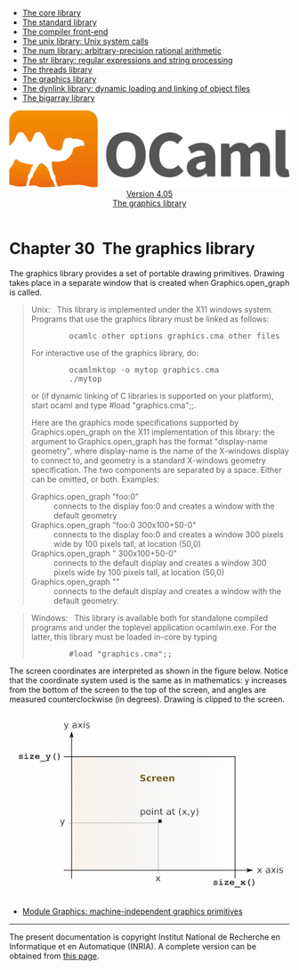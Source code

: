 <!-- ((! set title Manual !)) ((! set documentation !)) ((! set manual !)) ((! set nobreadcrumb !)) -->
<div class="manual content"><ul class="part_menu"><li><a href="core.html">The core library</a></li><li><a href="stdlib.html">The standard library</a></li><li><a href="parsing.html">The compiler front-end</a></li><li><a href="libunix.html">The unix library: Unix system calls</a></li><li><a href="libnum.html">The num library: arbitrary-precision rational arithmetic</a></li><li><a href="libstr.html">The str library: regular expressions and string processing</a></li><li><a href="libthreads.html">The threads library</a></li><li class="active"><a href="libgraph.html">The graphics library</a></li><li><a href="libdynlink.html">The dynlink library: dynamic loading and linking of object files</a></li><li><a href="libbigarray.html">The bigarray library</a></li></ul><header><nav class="toc brand"><a class="brand" href="https://ocaml.org/"><img src="colour-logo-gray.svg" class="svg" alt="OCaml"></a></nav><nav class="toc"><div class="toc_version"><a href="/docs" id="version-select">Version 4.05</a></div><div class="toc_title"><a href="#">The graphics library</a></div></nav></header>




<h1 class="chapter" id="sec536"><span>Chapter 30</span>&nbsp;&nbsp;The graphics library</h1>
<p>The <span class="c003">graphics</span> library provides a set of portable drawing primitives.
Drawing takes place
in a separate window that is created when <span class="c003">Graphics.open_graph</span> is called.</p><blockquote class="quote"><span class="c007">Unix:</span>&nbsp;&nbsp;
This library is implemented under the X11 windows system. 
Programs that use the <span class="c003">graphics</span> library must be linked as follows:
<pre>        ocamlc <span class="c009">other options</span> graphics.cma <span class="c009">other files</span>
</pre>
For interactive use of the <span class="c003">graphics</span> library, do:
<pre>        ocamlmktop -o mytop graphics.cma
        ./mytop
</pre>
or (if dynamic linking of C libraries is supported on your platform),
start <span class="c003">ocaml</span> and type <span class="c003">#load "graphics.cma";;</span>.<p>Here are the graphics mode specifications supported by
<span class="c003">Graphics.open_graph</span> on
the X11 implementation of this library:
the argument to <span class="c003">Graphics.open_graph</span> has the format
<span class="c003">"</span><span class="c009">display-name geometry</span><span class="c003">"</span>,
where <span class="c009">display-name</span> is the name of the X-windows display to
connect to, and <span class="c009">geometry</span> is a standard X-windows geometry
specification. The two components are separated by a space. Either can
be omitted, or both. Examples:
</p><dl class="description"><dt class="dt-description">
<span class="c006">Graphics.open_graph "foo:0"</span></dt><dd class="dd-description">
connects to the display <span class="c003">foo:0</span> and creates a window with the default geometry
</dd><dt class="dt-description"><span class="c006">Graphics.open_graph "foo:0 300x100+50-0"</span></dt><dd class="dd-description">
connects to the display <span class="c003">foo:0</span> and creates a window 300 pixels wide
by 100 pixels tall, at location (50,0)
</dd><dt class="dt-description"><span class="c006">Graphics.open_graph " 300x100+50-0"</span></dt><dd class="dd-description">
connects to the default display and creates a window 300 pixels wide
by 100 pixels tall, at location (50,0)
</dd><dt class="dt-description"><span class="c006">Graphics.open_graph ""</span></dt><dd class="dd-description">
connects to the default display and creates a window with the default
geometry.
</dd></dl></blockquote><blockquote class="quote"><span class="c007">Windows:</span>&nbsp;&nbsp;
This library is available both for standalone compiled programs and
under the toplevel application <span class="c003">ocamlwin.exe</span>. For the latter, this
library must be loaded in-core by typing
<pre>        #load "graphics.cma";;
</pre></blockquote><p>The screen coordinates are interpreted as shown in the figure below.
Notice that the coordinate system used is the same as in mathematics:
<span class="c009">y</span> increases from the bottom of the screen to the top of the screen,
and angles are measured counterclockwise (in degrees).
Drawing is clipped to the screen.
</p><div class="center">
<img src="libgraph.gif">
</div><ul class="ftoc2"><li class="li-links">
<a href="../../api/4.05/Graphics.html">Module <span class="c003">Graphics</span>: machine-independent graphics primitives</a>
</li></ul>
<hr>





<div class="copyright">The present documentation is copyright Institut National de Recherche en Informatique et en Automatique (INRIA). A complete version can be obtained from <a href="http://caml.inria.fr/pub/docs/manual-ocaml/">this page</a>.</div></div>